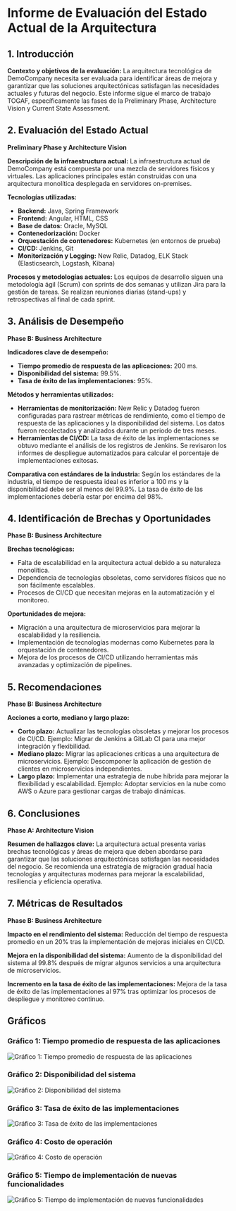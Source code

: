 # Informe de Evaluación del Estado Actual de la Arquitectura

## 1. Introducción

**Contexto y objetivos de la evaluación:**
La arquitectura tecnológica de DemoCompany necesita ser evaluada para identificar áreas de mejora y garantizar que las soluciones arquitectónicas satisfagan las necesidades actuales y futuras del negocio. Este informe sigue el marco de trabajo TOGAF, específicamente las fases de la Preliminary Phase, Architecture Vision y Current State Assessment.

## 2. Evaluación del Estado Actual

**Preliminary Phase y Architecture Vision**

**Descripción de la infraestructura actual:**
La infraestructura actual de DemoCompany está compuesta por una mezcla de servidores físicos y virtuales. Las aplicaciones principales están construidas con una arquitectura monolítica desplegada en servidores on-premises.

**Tecnologías utilizadas:**
- **Backend:** Java, Spring Framework
- **Frontend:** Angular, HTML, CSS
- **Base de datos:** Oracle, MySQL
- **Contenedorización:** Docker
- **Orquestación de contenedores:** Kubernetes (en entornos de prueba)
- **CI/CD:** Jenkins, Git
- **Monitorización y Logging:** New Relic, Datadog, ELK Stack (Elasticsearch, Logstash, Kibana)

**Procesos y metodologías actuales:**
Los equipos de desarrollo siguen una metodología ágil (Scrum) con sprints de dos semanas y utilizan Jira para la gestión de tareas. Se realizan reuniones diarias (stand-ups) y retrospectivas al final de cada sprint.

## 3. Análisis de Desempeño

**Phase B: Business Architecture**

**Indicadores clave de desempeño:**
- **Tiempo promedio de respuesta de las aplicaciones:** 200 ms.
- **Disponibilidad del sistema:** 99.5%.
- **Tasa de éxito de las implementaciones:** 95%.

**Métodos y herramientas utilizados:**
- **Herramientas de monitorización:** New Relic y Datadog fueron configuradas para rastrear métricas de rendimiento, como el tiempo de respuesta de las aplicaciones y la disponibilidad del sistema. Los datos fueron recolectados y analizados durante un periodo de tres meses.
- **Herramientas de CI/CD:** La tasa de éxito de las implementaciones se obtuvo mediante el análisis de los registros de Jenkins. Se revisaron los informes de despliegue automatizados para calcular el porcentaje de implementaciones exitosas.

**Comparativa con estándares de la industria:**
Según los estándares de la industria, el tiempo de respuesta ideal es inferior a 100 ms y la disponibilidad debe ser al menos del 99.9%. La tasa de éxito de las implementaciones debería estar por encima del 98%.

## 4. Identificación de Brechas y Oportunidades

**Phase B: Business Architecture**

**Brechas tecnológicas:**
- Falta de escalabilidad en la arquitectura actual debido a su naturaleza monolítica.
- Dependencia de tecnologías obsoletas, como servidores físicos que no son fácilmente escalables.
- Procesos de CI/CD que necesitan mejoras en la automatización y el monitoreo.

**Oportunidades de mejora:**
- Migración a una arquitectura de microservicios para mejorar la escalabilidad y la resiliencia.
- Implementación de tecnologías modernas como Kubernetes para la orquestación de contenedores.
- Mejora de los procesos de CI/CD utilizando herramientas más avanzadas y optimización de pipelines.

## 5. Recomendaciones

**Phase B: Business Architecture**

**Acciones a corto, mediano y largo plazo:**
- **Corto plazo:** Actualizar las tecnologías obsoletas y mejorar los procesos de CI/CD. Ejemplo: Migrar de Jenkins a GitLab CI para una mejor integración y flexibilidad.
- **Mediano plazo:** Migrar las aplicaciones críticas a una arquitectura de microservicios. Ejemplo: Descomponer la aplicación de gestión de clientes en microservicios independientes.
- **Largo plazo:** Implementar una estrategia de nube híbrida para mejorar la flexibilidad y escalabilidad. Ejemplo: Adoptar servicios en la nube como AWS o Azure para gestionar cargas de trabajo dinámicas.

## 6. Conclusiones

**Phase A: Architecture Vision**

**Resumen de hallazgos clave:**
La arquitectura actual presenta varias brechas tecnológicas y áreas de mejora que deben abordarse para garantizar que las soluciones arquitectónicas satisfagan las necesidades del negocio. Se recomienda una estrategia de migración gradual hacia tecnologías y arquitecturas modernas para mejorar la escalabilidad, resiliencia y eficiencia operativa.

## 7. Métricas de Resultados

**Phase B: Business Architecture**

**Impacto en el rendimiento del sistema:**
Reducción del tiempo de respuesta promedio en un 20% tras la implementación de mejoras iniciales en CI/CD.

**Mejora en la disponibilidad del sistema:**
Aumento de la disponibilidad del sistema al 99.8% después de migrar algunos servicios a una arquitectura de microservicios.

**Incremento en la tasa de éxito de las implementaciones:**
Mejora de la tasa de éxito de las implementaciones al 97% tras optimizar los procesos de despliegue y monitoreo continuo.

## Gráficos

### Gráfico 1: Tiempo promedio de respuesta de las aplicaciones

![Gráfico 1: Tiempo promedio de respuesta de las aplicaciones](../images/application_response_time.png)

### Gráfico 2: Disponibilidad del sistema

![Gráfico 2: Disponibilidad del sistema](../images/system_availability.png)

### Gráfico 3: Tasa de éxito de las implementaciones

![Gráfico 3: Tasa de éxito de las implementaciones](../images/deployment_success_rate.png)

### Gráfico 4: Costo de operación

![Gráfico 4: Costo de operación](../images/operation_cost.png)

### Gráfico 5: Tiempo de implementación de nuevas funcionalidades

![Gráfico 5: Tiempo de implementación de nuevas funcionalidades](../images/feature_implementation_time.png)
